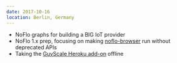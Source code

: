 ```yaml
---
date: 2017-10-16
location: Berlin, Germany
---
```

* NoFlo graphs for building a BIG IoT provider
* NoFlo 1.x prep, focusing on making [noflo-browser](https://github.com/noflo/noflo-browser) run without deprecated APIs
* Taking the [GuvScale Heroku add-on](http://guvscale.com/) offline

